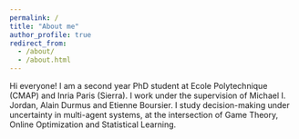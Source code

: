 ```yaml
---
permalink: /
title: "About me"
author_profile: true
redirect_from: 
  - /about/
  - /about.html
---
```

Hi everyone! I am a second year PhD student at Ecole Polytechnique (CMAP) and Inria Paris (Sierra). I work under the supervision of Michael I. Jordan, Alain Durmus and Etienne Boursier. I study decision-making under uncertainty in multi-agent systems, at the intersection of Game Theory, Online Optimization and Statistical Learning. 
